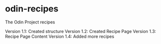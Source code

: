 # odin-recipes
The Odin Project recipes

Version 1.1: Created structure 
Version 1.2: Created Recipe Page 
Version 1.3: Recipe Page Content 
Version 1.4: Added more recipes
